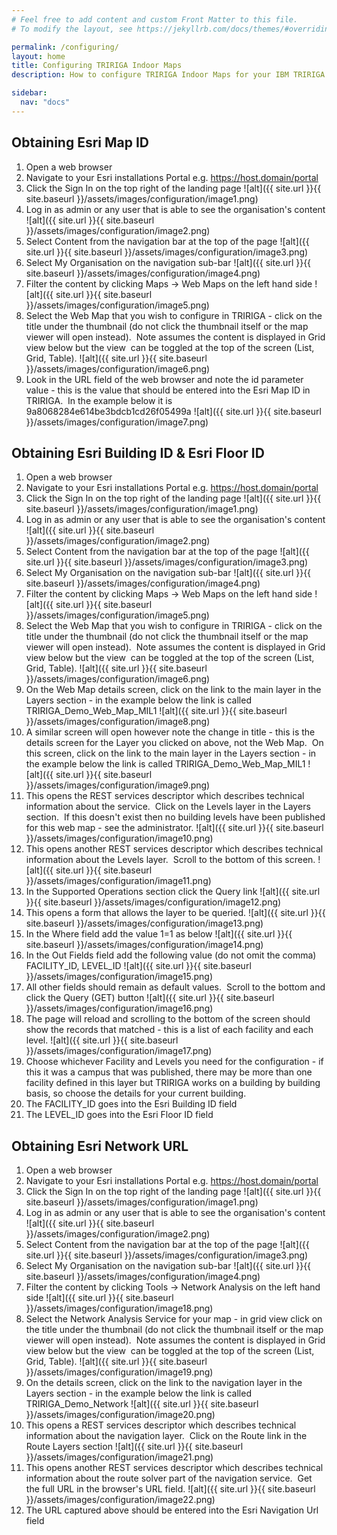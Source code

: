 ```yaml
---
# Feel free to add content and custom Front Matter to this file.
# To modify the layout, see https://jekyllrb.com/docs/themes/#overriding-theme-defaults

permalink: /configuring/
layout: home
title: Configuring TRIRIGA Indoor Maps
description: How to configure TRIRIGA Indoor Maps for your IBM TRIRIGA solution.

sidebar:
  nav: "docs"
---
```


## Obtaining Esri Map ID

1. Open a web browser
1. Navigate to your Esri installations Portal e.g. https://host.domain/portal
1. Click the Sign In on the top right of the landing page
![alt]({{ site.url }}{{ site.baseurl }}/assets/images/configuration/image1.png)
1. Log in as admin or any user that is able to see the organisation's content
![alt]({{ site.url }}{{ site.baseurl }}/assets/images/configuration/image2.png)
1. Select Content from the navigation bar at the top of the page
![alt]({{ site.url }}{{ site.baseurl }}/assets/images/configuration/image3.png)
1. Select My Organisation on the navigation sub-bar
![alt]({{ site.url }}{{ site.baseurl }}/assets/images/configuration/image4.png)
1. Filter the content by clicking Maps -> Web Maps on the left hand side
![alt]({{ site.url }}{{ site.baseurl }}/assets/images/configuration/image5.png)
1. Select the Web Map that you wish to configure in TRIRIGA - click on the title under the thumbnail (do not click the thumbnail itself or the map viewer will open instead).  Note assumes the content is displayed in Grid view below but the view  can be toggled at the top of the screen (List, Grid, Table).
![alt]({{ site.url }}{{ site.baseurl }}/assets/images/configuration/image6.png)
1. Look in the URL field of the web browser and note the id parameter value - this is the value that should be entered into the Esri Map ID in TRIRIGA.  In the example below it is 9a8068284e614be3bdcb1cd26f05499a
![alt]({{ site.url }}{{ site.baseurl }}/assets/images/configuration/image7.png)

## Obtaining Esri Building ID & Esri Floor ID
1. Open a web browser
1. Navigate to your Esri installations Portal e.g. https://host.domain/portal
1. Click the Sign In on the top right of the landing page
![alt]({{ site.url }}{{ site.baseurl }}/assets/images/configuration/image1.png)
1. Log in as admin or any user that is able to see the organisation's content
![alt]({{ site.url }}{{ site.baseurl }}/assets/images/configuration/image2.png)
1. Select Content from the navigation bar at the top of the page
![alt]({{ site.url }}{{ site.baseurl }}/assets/images/configuration/image3.png)
1. Select My Organisation on the navigation sub-bar
![alt]({{ site.url }}{{ site.baseurl }}/assets/images/configuration/image4.png)
1. Filter the content by clicking Maps -> Web Maps on the left hand side
![alt]({{ site.url }}{{ site.baseurl }}/assets/images/configuration/image5.png)
1. Select the Web Map that you wish to configure in TRIRIGA - click on the title under the thumbnail (do not click the thumbnail itself or the map viewer will open instead).  Note assumes the content is displayed in Grid view below but the view  can be toggled at the top of the screen (List, Grid, Table).
![alt]({{ site.url }}{{ site.baseurl }}/assets/images/configuration/image6.png)
1. On the Web Map details screen, click on the link to the main layer in the Layers section - in the example below the link is called TRIRIGA_Demo_Web_Map_MIL1
![alt]({{ site.url }}{{ site.baseurl }}/assets/images/configuration/image8.png)
1. A similar screen will open however note the change in title - this is the details screen for the Layer you clicked on above, not the Web Map.  On this screen, click on the link to the main layer in the Layers section - in the example below the link is called TRIRIGA_Demo_Web_Map_MIL1
![alt]({{ site.url }}{{ site.baseurl }}/assets/images/configuration/image9.png)
1. This opens the REST services descriptor which describes technical information about the service.  Click on the Levels layer in the Layers section.  If this doesn't exist then no building levels have been published for this web map - see the administrator.
![alt]({{ site.url }}{{ site.baseurl }}/assets/images/configuration/image10.png)
1. This opens another REST services descriptor which describes technical information about the Levels layer.  Scroll to the bottom of this screen.
![alt]({{ site.url }}{{ site.baseurl }}/assets/images/configuration/image11.png)
1. In the Supported Operations section click the Query link
![alt]({{ site.url }}{{ site.baseurl }}/assets/images/configuration/image12.png)
1. This opens a form that allows the layer to be queried.
![alt]({{ site.url }}{{ site.baseurl }}/assets/images/configuration/image13.png)
1. In the Where field add the value 1=1 as below
![alt]({{ site.url }}{{ site.baseurl }}/assets/images/configuration/image14.png)
1. In the Out Fields field add the following value (do not omit the comma) FACILITY_ID, LEVEL_ID
![alt]({{ site.url }}{{ site.baseurl }}/assets/images/configuration/image15.png)
1. All other fields should remain as default values.  Scroll to the bottom and click the Query (GET) button
![alt]({{ site.url }}{{ site.baseurl }}/assets/images/configuration/image16.png)
1. The page will reload and scrolling to the bottom of the screen should show the records that matched - this is a list of each facility and each level.
![alt]({{ site.url }}{{ site.baseurl }}/assets/images/configuration/image17.png)
1. Choose whichever Facility and Levels you need for the configuration - if this it was a campus that was published, there may be more than one facility defined in this layer but TRIRIGA works on a building by building basis, so choose the details for your current building.  
1. The FACILITY_ID goes into the Esri Building ID field
1. The LEVEL_ID goes into the Esri Floor ID field

## Obtaining Esri Network URL
1. Open a web browser
1. Navigate to your Esri installations Portal e.g. https://host.domain/portal
1. Click the Sign In on the top right of the landing page
![alt]({{ site.url }}{{ site.baseurl }}/assets/images/configuration/image1.png)
1. Log in as admin or any user that is able to see the organisation's content
![alt]({{ site.url }}{{ site.baseurl }}/assets/images/configuration/image2.png)
1. Select Content from the navigation bar at the top of the page
![alt]({{ site.url }}{{ site.baseurl }}/assets/images/configuration/image3.png)
1. Select My Organisation on the navigation sub-bar
![alt]({{ site.url }}{{ site.baseurl }}/assets/images/configuration/image4.png)
1. Filter the content by clicking Tools -> Network Analysis on the left hand side
![alt]({{ site.url }}{{ site.baseurl }}/assets/images/configuration/image18.png)
1. Select the Network Analysis Service for your map - in grid view click on the title under the thumbnail (do not click the thumbnail itself or the map viewer will open instead).  Note assumes the content is displayed in Grid view below but the view  can be toggled at the top of the screen (List, Grid, Table).
![alt]({{ site.url }}{{ site.baseurl }}/assets/images/configuration/image19.png)
1. On the details screen, click on the link to the navigation layer in the Layers section - in the example below the link is called TRIRIGA_Demo_Network
![alt]({{ site.url }}{{ site.baseurl }}/assets/images/configuration/image20.png)
1. This opens a REST services descriptor which describes technical information about the navigation layer.  Click on the Route link in the Route Layers section
![alt]({{ site.url }}{{ site.baseurl }}/assets/images/configuration/image21.png)
1. This opens another REST services descriptor which describes technical information about the route solver part of the navigation service.  Get the full URL in the browser's URL field.
![alt]({{ site.url }}{{ site.baseurl }}/assets/images/configuration/image22.png)
1. The URL captured above should be entered into the Esri Navigation Url field